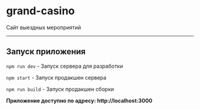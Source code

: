 # grand-casino

Сайт выездных мероприятий

---

## Запуск приложения

`npm run dev` - Запуск сервера для разработки

`npm start` - Запуск продакшен сервера

`npm run build` - Запуск продакшен сборки


**Приложение доступно по адресу: http://localhost:3000**

